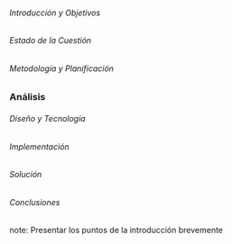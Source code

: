 ###### Introducción y Objetivos
###### Estado de la Cuestión
###### Metodología y Planificación
### **Análisis**
###### Diseño y Tecnología
###### Implementación
###### Solución
###### Conclusiones

note:
    Presentar los puntos de la introducción brevemente

